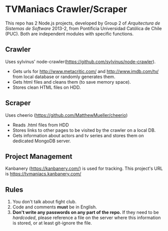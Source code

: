 TVManiacs Crawler/Scraper
=========================

This repo has 2 Node.js projects, developed by Group 2 of *Arquitectura de Sistemas de Software* 2013-2, from Pontificia Universidad Católica de Chile (PUC).
Both are independent modules with specific functions.

Crawler
-------
Uses sylvinus' node-crawler(https://github.com/sylvinus/node-crawler).

*	Gets urls for http://www.metacritic.com/ and http://www.imdb.com/tv/ from local database or randomly generates them.
*	Gets html files and cleans them (to save memory space).
* Stores clean HTML files on HDD.

Scraper
-------
Uses cheerio (https://github.com/MatthewMueller/cheerio)

*	Reads .html files from HDD
*	Stores links to other pages to be visited by the crawler on a local DB.
*	Gets information about actors and tv series and stores them on dedicated MongoDB server.

Project Management
------------------
Kanbanery (https://kanbanery.com/) is used for tracking. This project's URL is https://tvmaniacs.kanbanery.com/

Rules
--------------------
1.	You don't talk about fight club.
2.	Code and comments **must** be in English.
3.	**Don't write any passwords on any part of the repo.** If they need to be *hardcoded*, please reference a file on the server where this information is stored, or at least git-ignore the file.
